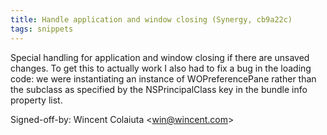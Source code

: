 ```yaml
---
title: Handle application and window closing (Synergy, cb9a22c)
tags: snippets
---
```


Special handling for application and window closing if there are unsaved changes. To get this to actually work I also had to fix a bug in the loading code: we were instantiating an instance of WOPreferencePane rather than the subclass as specified by the NSPrincipalClass key in the bundle info property list.

Signed-off-by: Wincent Colaiuta &lt;win@wincent.com&gt;
